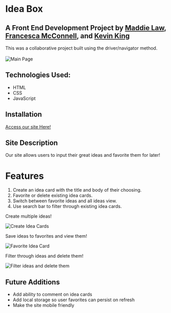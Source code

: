 # Idea Box

## A Front End Development Project by [Maddie Law](https://github.com/maddielaw), [Francesca McConnell](https://github.com/mcfrann), and [Kevin King](https://github.com/King13k)
 This was a collaborative project built using the driver/navigator method.
<br></br>
![Main Page](https://user-images.githubusercontent.com/92049763/148839438-2896ac43-ffdf-48a3-9d09-9b167f944b2a.png)

## Technologies Used:
- HTML
- CSS
- JavaScript

## Installation
[Access our site Here!](https://maddielaw.github.io/idea-box/)

## Site Description
Our site allows users to input their great ideas and favorite them for later!

# Features

1. Create an idea card with the title and body of their choosing.
2. Favorite or delete existing idea cards.
3. Switch between favorite ideas and all ideas view.
4. Use search bar to filter through existing idea cards.

Create multiple ideas!

![Create Idea Cards](https://media0.giphy.com/media/2K5JG05c4njIgEp0bY/giphy.gif?cid=790b7611202f12c1b682ec4195d7b46e2dea5980768a5d58&rid=giphy.gif&ct=g)

Save ideas to favorites and view them!

![Favorite Idea Card](https://media1.giphy.com/media/W13ZVkMmsHB1MkZFne/giphy.gif?cid=790b7611a487ead1407289513a1b7fa372a026679a99f9c9&rid=giphy.gif&ct=g)

Filter through ideas and delete them!

![Filter ideas and delete them](https://media1.giphy.com/media/A26j8i9tUg3Avg2lu8/giphy.gif?cid=790b7611394a997a651ea57001c731286c928d6f3279c88f&rid=giphy.gif&ct=g)

## Future Additions

- Add ability to comment on idea cards
- Add local storage so user favorites can persist on refresh
- Make the site mobile friendly
